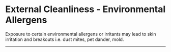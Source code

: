 # External Cleanliness - Environmental Allergens

Exposure to certain environmental allergens or irritants may lead to skin irritation and breakouts i.e. dust mites, pet dander, mold.

---

